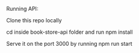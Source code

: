 Running API:

Clone this repo locally

cd inside book-store-api folder and run npm install

Serve it on the port 3000 by running npm run start

